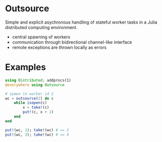 # Outsource

Simple and explicit asychronous handling of stateful worker tasks in a Julia
distributed computing environment.

  - central spawning of workers
  - communication through bidirectional channel-like interface
  - remote exceptions are thrown locally as errors

# Examples

```julia
using Distributed; addprocs(1)
@everywhere using Outsource

# spawn to worker id 2
wc = outsource(2) do c
    while isopen(c)
        x = take!(c)
        put!(c, x + 1)
    end
end

put!(wc, 1); take!(wc) # == 2
put!(wc, 3); take!(wc) # == 4
```
